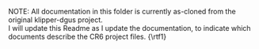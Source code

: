 NOTE: All documentation in this folder is currently as-cloned from the original klipper-dgus project.  
I will update this Readme as I update the documentation, to indicate which documents describe the CR6 project files.
{\rtf1}